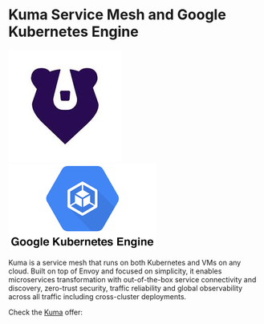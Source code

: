# Kuma Service Mesh and Google Kubernetes Engine

![Kuma](https://github.com/Kong/gcp-marketplace/blob/main/GKE/Kuma/screenshots/kuma.jpeg) ![GKE](https://github.com/Kong/gcp-marketplace/blob/main/GKE/screenshots/gke.png)

Kuma is a service mesh that runs on both Kubernetes and VMs on any cloud. Built on top of Envoy and focused on simplicity, it enables  microservices transformation with out-of-the-box service connectivity and discovery, zero-trust security, traffic reliability and global observability across all traffic including cross-cluster deployments.

Check the [Kuma](https://github.com/Kong/gcp-marketplace/blob/main/GKE/Kuma/Kuma.md) offer:
